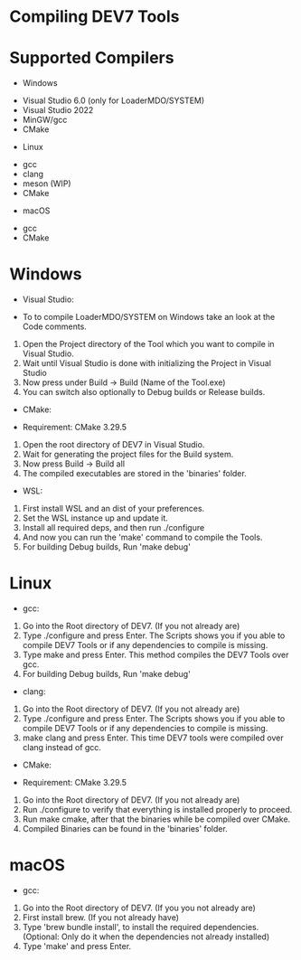 # Compiling DEV7 Tools

# Supported Compilers
- Windows
* Visual Studio 6.0 (only for LoaderMDO/SYSTEM)
* Visual Studio 2022
* MinGW/gcc
* CMake

- Linux
* gcc
* clang
* meson (WIP)
* CMake

- macOS
* gcc
* CMake

# Windows
- Visual Studio:
* To to compile LoaderMDO/SYSTEM on Windows take an look at the Code comments.

1. Open the Project directory of the Tool which you want to compile in Visual Studio.
2. Wait until Visual Studio is done with initializing the Project in Visual Studio
3. Now press under Build -> Build (Name of the Tool.exe)
4. You can switch also optionally to Debug builds or Release builds.

- CMake:
* Requirement: CMake 3.29.5
1. Open the root directory of DEV7 in Visual Studio.
2. Wait for generating the project files for the Build system.
3. Now press Build -> Build all
4. The compiled executables are stored in the 'binaries' folder.

- WSL:

1. First install WSL and an dist of your preferences.
2. Set the WSL instance up and update it.
3. Install all required deps, and then run ./configure
4. And now you can run the 'make' command to compile the Tools.
4. For building Debug builds, Run 'make debug'

# Linux
- gcc:
1. Go into the Root directory of DEV7. (If you not already are)
2. Type ./configure and press Enter. The Scripts shows you if you able to compile DEV7 Tools or if any dependencies to compile is missing.
3. Type make and press Enter. This method compiles the DEV7 Tools over gcc.
4. For building Debug builds, Run 'make debug'

- clang:
1. Go into the Root directory of DEV7. (If you not already are)
2. Type ./configure and press Enter. The Scripts shows you if you able to compile DEV7 Tools or if any dependencies to compile is missing.
3. make clang and press Enter. This time DEV7 tools were compiled over clang instead of gcc.

- CMake:
* Requirement: CMake 3.29.5
1. Go into the Root directory of DEV7. (If you not already are)
2. Run ./configure to verify that everything is installed properly to proceed.
3. Run make cmake, after that the binaries while be compiled over CMake.
4. Compiled Binaries can be found in the 'binaries' folder.

# macOS
- gcc:
1. Go into the Root directory of DEV7. (If you you not already are) 
2. First install brew. (If you not already have)
3. Type 'brew bundle install', to install the required dependencies. (Optional: Only do it when the dependencies not already installed)
4. Type 'make' and press Enter. 
